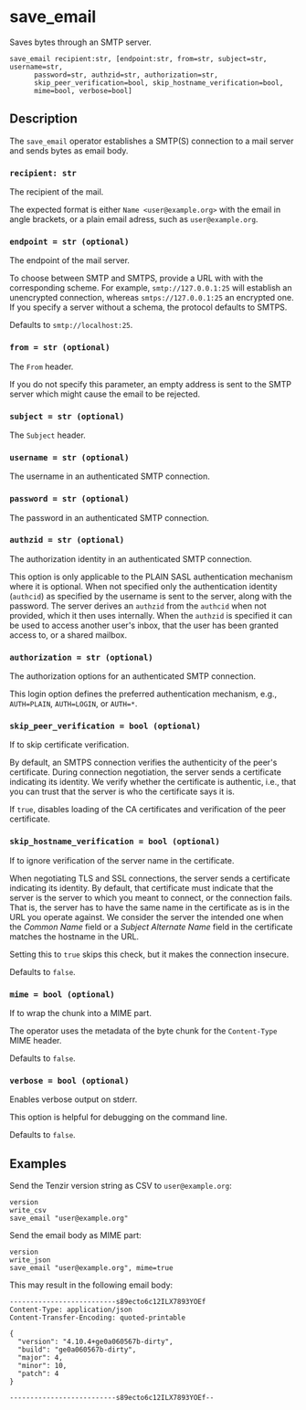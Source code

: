 # save_email

Saves bytes through an SMTP server.

```tql
save_email recipient:str, [endpoint:str, from=str, subject=str, username=str,
      password=str, authzid=str, authorization=str,
      skip_peer_verification=bool, skip_hostname_verification=bool,
      mime=bool, verbose=bool]
```

## Description

The `save_email` operator establishes a SMTP(S) connection to a mail server and sends
bytes as email body.

### `recipient: str`

The recipient of the mail.

The expected format is either `Name <user@example.org>` with the email in angle
brackets, or a plain email adress, such as `user@example.org`.

### `endpoint = str (optional)`

The endpoint of the mail server.

To choose between SMTP and SMTPS, provide a URL with with the corresponding
scheme. For example, `smtp://127.0.0.1:25` will establish an unencrypted
connection, whereas `smtps://127.0.0.1:25` an encrypted one. If you specify a
server without a schema, the protocol defaults to SMTPS.

Defaults to `smtp://localhost:25`.

### `from = str (optional)`

The `From` header.

If you do not specify this parameter, an empty address is sent to the SMTP
server which might cause the email to be rejected.

### `subject = str (optional)`

The `Subject` header.

### `username = str (optional)`

The username in an authenticated SMTP connection.

### `password = str (optional)`

The password in an authenticated SMTP connection.

### `authzid = str (optional)`

The authorization identity in an authenticated SMTP connection.

This option is only applicable to the PLAIN SASL authentication mechanism where
it is optional. When not specified only the authentication identity (`authcid`)
as specified by the username is sent to the server, along with the password. The
server derives an `authzid` from the `authcid` when not provided, which it then
uses internally. When the `authzid` is specified it can be used to access
another user's inbox, that the user has been granted access to, or a shared
mailbox.

### `authorization = str (optional)`

The authorization options for an authenticated SMTP connection.

This login option defines the preferred authentication mechanism, e.g.,
`AUTH=PLAIN`, `AUTH=LOGIN`, or `AUTH=*`.

### `skip_peer_verification = bool (optional)`

If to skip certificate verification.

By default, an SMTPS connection verifies the authenticity of the peer's
certificate. During connection negotiation, the server sends a certificate
indicating its identity. We verify whether the certificate is authentic,
i.e., that you can trust that the server is who the certificate says it is.

If `true`, disables loading of the CA certificates and verification of
the peer certificate.

### `skip_hostname_verification = bool (optional)`

If to ignore verification of the server name in the certificate.

When negotiating TLS and SSL connections, the server sends a certificate
indicating its identity. By default, that certificate must indicate that the
server is the server to which you meant to connect, or the connection fails.
That is, the server has to have the same name in the certificate as is in the
URL you operate against. We consider the server the intended one when the
*Common Name* field or a *Subject Alternate Name* field in the certificate
matches the hostname in the URL.

Setting this to `true` skips this check, but it makes the connection insecure.

Defaults to `false`.

### `mime = bool (optional)`

If to wrap the chunk into a MIME part.

The operator uses the metadata of the byte chunk for the
`Content-Type` MIME header.

Defaults to `false`.

### `verbose = bool (optional)`

Enables verbose output on stderr.

This option is helpful for debugging on the command line.

Defaults to `false`.

## Examples

Send the Tenzir version string as CSV to `user@example.org`:

```tql
version
write_csv
save_email "user@example.org"
```

Send the email body as MIME part:

```tql
version
write_json
save_email "user@example.org", mime=true
```

This may result in the following email body:

```
--------------------------s89ecto6c12ILX7893YOEf
Content-Type: application/json
Content-Transfer-Encoding: quoted-printable

{
  "version": "4.10.4+ge0a060567b-dirty",
  "build": "ge0a060567b-dirty",
  "major": 4,
  "minor": 10,
  "patch": 4
}

--------------------------s89ecto6c12ILX7893YOEf--
```

